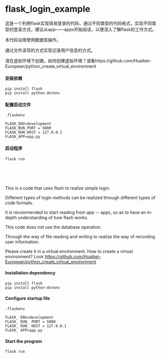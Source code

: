 # flask_login_example

这是一个利用flask实现简易登录的代码，通过不同类型的代码格式，实现不同类型的登录方式，建议从app——appx开始阅读，以便深入了解flask的工作方式。

本代码没用使用数据库操作。

通过文件读写的方式实现记录用户信息的方式。

请在虚拟环境下创建。如何创建虚拟环境？请看https://github.com/Huaibei-European/python_create_virtual_environment

#### 安装依赖

```
pip install flask
pip install python-dotenv
```

#### 配置启动文件

`.flaskenv`

```
FLASK_ENV=development
FLASK_RUN_PORT = 5000
FLASK_RUN_HOST = 127.0.0.1
FLASK_APP=app.py
```

#### 启动程序

```
flask run
```

</br>
</br>
</br>

This is a code that uses flash to realize simple login. 

Different types of login methods can be realized through different types of code formats. 

It is recommended to start reading from app -- appx, so as to have an in-depth understanding of how flash works.

This code does not use the database operation.

Through the way of file reading and writing to realize the way of recording user information.

Please create it in a virtual environment. How to create a virtual environment? Look https://github.com/Huaibei-European/python_create_virtual_environment

#### Installation dependency
```
pip install flask
pip install python-dotenv
```

#### Configure startup file
`.flaskenv`

```
FLASK_ ENV=development
FLASK_ RUN_ PORT = 5000
FLASK_ RUN_ HOST = 127.0.0.1
FLASK_ APP=app.py
```

#### Start the program
```
flask run
```
